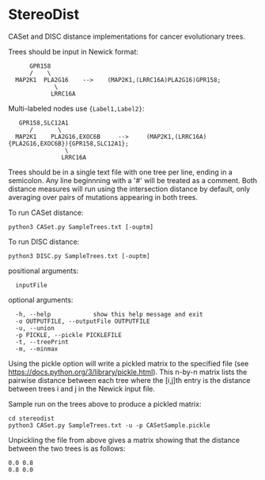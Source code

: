 # StereoDist

CASet and DISC distance implementations for cancer evolutionary trees.

Trees should be input in Newick format:
```
      GPR158
      /    \
  MAP2K1  PLA2G16    -->    (MAP2K1,(LRRC16A)PLA2G16)GPR158;
             \
            LRRC16A            
```

Multi-labeled nodes use `{Label1,Label2}`:
```
   GPR158,SLC12A1
      /       \
  MAP2K1    PLA2G16,EXOC6B     -->     (MAP2K1,(LRRC16A){PLA2G16,EXOC6B}){GPR158,SLC12A1};
                \
               LRRC16A            
``` 

Trees should be in a single text file with one tree per line, ending in a semicolon. Any line beginnning with a '#' will be treated as a comment. Both distance measures will run using the intersection distance by default, only averaging over pairs of mutations appearing in both trees. 

To run CASet distance: 
```
python3 CASet.py SampleTrees.txt [-ouptm]
```

To run DISC distance:
```
python3 DISC.py SampleTrees.txt [-ouptm]
```

positional arguments:
```
  inputFile
```

optional arguments:
```
  -h, --help            show this help message and exit
  -o OUTPUTFILE, --outputFile OUTPUTFILE
  -u, --union
  -p PICKLE, --pickle PICKLEFILE
  -t, --treePrint
  -m, --minmax
```

Using the pickle option will write a pickled matrix to the specified file (see https://docs.python.org/3/library/pickle.html). This n-by-n matrix lists the pairwise distance between each tree where the [i,j]th entry is the distance between trees i and j in the Newick input file. 

Sample run on the trees above to produce a pickled matrix: 
```
cd stereodist
python3 CASet.py SampleTrees.txt -u -p CASetSample.pickle
```
Unpickling the file from above gives a matrix showing that the distance between the two trees is as follows: 
``` 
0.0 0.8
0.8 0.0
``` 
